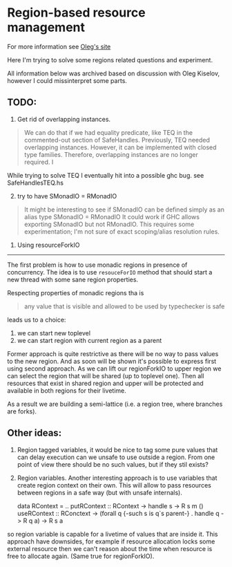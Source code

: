 Region-based resource management
================================

For more information see [Oleg's site](http://okmij.org/ftp/Haskell/regions.html)

Here I'm trying to solve some regions related questions
and experiment.

All information below was archived based on discussion with Oleg Kiselov,
however I could missinterpret some parts.

TODO:
-----

1. Get rid of overlapping instances.

> We can do that if we had equality
> predicate, like TEQ in the commented-out section of
> SafeHandles. Previously, TEQ needed overlapping instances. However, it
> can be implemented with closed type families. Therefore, overlapping
> instances are no longer required. I

While trying to solve TEQ I eventually hit into a possible ghc bug.
see SafeHandlesTEQ.hs

2. try to have SMonadIO = RMonadIO

> It might be interesting to see if SMonadIO can be defined simply as an
> alias
>        type SMonadIO = RMonadIO
> It could work if GHC allows exporting SMonadIO but not RMonadIO. This
> requires some experimentation; I'm not sure of exact scoping/alias
> resolution rules.


1. Using resourceForkIO
------------------------

The first problem is how to use monadic regions in presence of concurrency.
The idea is to use `resouceForIO` method that should start a new thread
with some sane region properties.


Respecting properties of monadic regions tha is 

> any value that is visible and allowed to be used by typechecker is safe

leads us to a choice:

1. we can start new toplevel
2. we can start region with current region as a parent

Former approach is quite restrictive as there will be no way to pass values
to the new region. And as soon will be shown it's possible to express first
using second approach. As we can lift our regionForkIO to upper region we
can select the region that will be shared (up to toplevel one). Then
all resources that exist in shared region and upper will be protected and
available in both regions for their livetime.

As a result we are building a semi-lattice (i.e. a region tree, where branches
are forks).


Other ideas:
------------

1. Region tagged variables, it would be nice to tag some pure values that
can delay execution can we unsafe to use outside a region. 
From one point of view there should be no such values, but if they stil exists?

2. Region variables. Another interesting approach is to use variables that
create region context on their own. This will allow to pass resources between
regions in a safe way (but with unsafe internals).

    data RContext = ..
    putRContext :: RContext -> handle s -> R s m ()
    useRContext :: RConctext -> (forall q {-such s is q`s parent-} . handle q -> R q a) -> R s a

  so region variable is capable for a livetime of values that are inside it.
  This approach have downsides, for example if resource allocation locks some
  external resource then we can't reason about the time when resource is free
  to allocate again. (Same true for regionForkIO).


